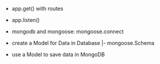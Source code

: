 - app.get() with routes

- app.listen()

- mongodb and mongoose: mongoose.connect

- create a Model for Data in Database |- mongoose.Schema

- use a Model to save data in MongoDB
